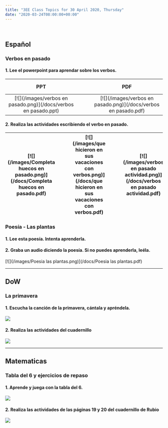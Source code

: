 ```yaml
---
title: "3EE Class Topics for 30 April 2020, Thursday"
date: "2020-03-24T08:00:00+00:00"
---
```


&nbsp;

## Español

### Verbos en pasado

#### 1. Lee el powerpoint para aprendar sobre los verbos.

**PPT** | &nbsp; &nbsp; | &nbsp; &nbsp; | **PDF**
:---: | :---: | :---: | :---:
[![](/images/verbos en pasado.png)](/docs/verbos en pasado.ppt) | &nbsp; &nbsp; | &nbsp; &nbsp; | [![](/images/verbos en pasado.png)](/docs/verbos en pasado.pdf)

#### 2. Realiza las actividades escribiendo el verbo en pasado.

[![](/images/Completa huecos en pasado.png)](/docs/Completa huecos en pasado.pdf) | &nbsp; &nbsp; | &nbsp; &nbsp; | [![](/images/que hicieron en sus vacaciones con verbos.png)](/docs/que hicieron en sus vacaciones con verbos.pdf) | &nbsp; &nbsp; | &nbsp; &nbsp; |  [![](/images/verbos en pasado actividad.png)](/docs/verbos en pasado actividad.pdf)
:---: | :---: | :---: | :---: | :---: | :---: | :---:

### Poesía - Las plantas

#### 1. Lee esta poesía. Intenta aprenderla.

#### 2. Graba un audio diciendo la poesía. Si no puedes aprenderla, leéla.

[![](/images/Poesia las plantas.png)](/docs/Poesia las plantas.pdf)

<hr>

## DoW

### La primavera

#### 1. Escucha la canción de la primavera, cántala y apréndela.

[![](/images/primavera.png)](https://rockalingua.com/videos/spring)

#### 2. Realiza las actividades del cuadernillo

[![](/images/w9_2_primavera_0.png)](/docs/w9_2_primavera_0.pdf)

<hr>

## Matematicas

### Tabla del 6 y ejercicios de repaso

#### 1. Aprende y juega con la tabla del 6.

[![](/images/tabla6.png)](https://arbolabc.com/juegos-tablas-de-multiplicar/tabla-del-6)

#### 2. Realiza las actividades de las páginas 19 y 20 del cuadernillo de Rubio

[![](/imaages/competenciaMatematica.png)](/docs/Rubio_Competencia_Matematica_p19-20.pdf)


<br/>
<br/>

